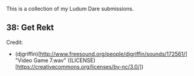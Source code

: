 This is a collection of my Ludum Dare submissions.

## 38: Get Rekt

Credit:<br/>
* (djgriffin)[http://www.freesound.org/people/djgriffin/sounds/172561/] "Video Game 7.wav" ((LICENSE)[https://creativecommons.org/licenses/by-nc/3.0/])
